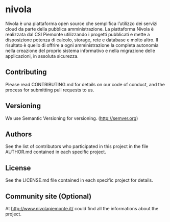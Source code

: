 # nivola
Nivola è una piattaforma open source che semplifica l’utilizzo dei servizi cloud da parte della pubblica amministrazione.
La piattaforma Nivola è realizzata dal CSI Piemonte utilizzando i progetti pubblicati e mette a disposizione potenza di calcolo, storage, rete e database e molto altro. Il risultato è quello di offrire a ogni amministrazione la completa autonomia
nella creazione del proprio sistema informativo e nella migrazione delle applicazioni, in assoluta sicurezza.

## Contributing
Please read CONTRIBUTING.md for details on our code of conduct, and the process for submitting pull requests to us.

## Versioning
We use Semantic Versioning for versioning. (http://semver.org)

## Authors
See the list of contributors who participated in this project in the file AUTHOR.md contained in each specific project.

## License
See the LICENSE.md file contained in each specific project for details.

## Community site (Optional)
At http://www.nivolapiemonte.it/ could find all the informations about the project.

